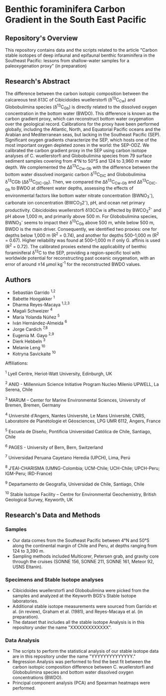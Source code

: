 # Benthic foraminifera Carbon Gradient in the South East Pacific

## Repository's Overview

This repository contains data and the scripts related to the article "Carbon stable isotopes of deep infaunal and epifaunal benthic foraminifera in the Southeast Pacific: lessons from shallow-water samples for a paleoxygenation proxy" (in preparation)

## Research's Abstract

The difference between the carbon isotopic composition between the calcareous test δ13C of Cibicidoides wuellerstorfi (δ<sup>13</sup>C<sub>Cw</sub>) and Globobulimina species (δ<sup>13</sup>C<sub>Gb</sub>) is directly related to the dissolved oxygen concentration in the bottom water (BWDO). This difference is known as the carbon gradient proxy, which can reconstruct bottom water oxygenation over the geological record. Calibrations for the proxy have been performed globally, including the Atlantic, North, and Equatorial Pacific oceans and the Arabian and Mediterranean seas, but lacking in the Southeast Pacific (SEP). Significant oxygen gradients characterize the SEP, which hosts one of the most important oxygen depleted zones in the world: the SEP-ODZ. We calibrated the carbon gradient proxy in the SEP using carbon isotope analyses of C. wuellerstorfi and Globobulimina species from 79 surface sediment samples covering from 4°N to 50°S and 124 to 3,960 m water depth. We complemented the Δδ<sup>13</sup>C<sub>Cw-Gb</sub> with the difference between the bottom water dissolved inorganic carbon δ<sup>13</sup>C<sub>DIC</sub> and Globobulimina δ<sup>13</sup>CGb (Δδ<sup>13</sup>C<sub>DIC-Gb</sub>). Then, we compared the Δδ<sup>13</sup>C<sub>Cw-Gb</sub> and Δδ<sup>13</sup>C<sub>DIC-Gb</sub> to BWDO at different water depths, assessing the effects of environmental factors like bottom water nitrate concentration (BWNO<sub>3</sub><sup>-</sup>), carbonate ion concentration (BWCO<sub>3</sub>2<sup>-</sup>), pH, and ocean net primary productivity. Cibicidoides wuellerstorfi δ13CCw is affected by BWCO<sub>3</sub><sup>2-</sup> and pH above 1,000 m, and primarily above 500 m. For Globobulimina species, BWNO<sub>3</sub><sup>-</sup> seems to impact their δ<sup>13</sup>C<sub>Gb</sub> above 500 m, while below 500 m, BWDO is the main driver. Consequently, we identified two proxies: one for depths below 1,000 m (R<sup>2</sup> = 0.74), and another for depths 500–1,000 m (R<sup>2</sup> = 0.67). Higher reliability was found at 500–1,000 m if only G. affinis is used (R<sup>2</sup> = 0.72). The calibrated proxies extend the applicability of benthic foraminiferal δ<sup>13</sup>C to the SEP, providing a region-specific tool with worldwide potential for reconstructing past oceanic oxygenation, with an error of around ±14 µmol kg<sup>-1</sup> for the reconstructed BWDO values.

## Authors

- Sebastián Garrido <sup>1,2</sup>
- Babette Hoogakker <sup>1</sup>
- Dharma Reyes-Macaya <sup>1,2,3</sup>
- Magali Schweizer <sup>4</sup>
- María Yolanda Núñez <sup>5</sup>
- Iván Hernández-Almeida <sup>6</sup>
- Jorge Cardich <sup>7,8</sup>
- Eugenia M. Gayo <sup>2,9</sup>
- Dierk Hebbeln <sup>3</sup>
- Melanie Leng <sup>10</sup>
- Kotryna Savickaite <sup>10</sup>

Affiliations:

<sup>1</sup> Lyell Centre, Heriot-Watt University, Edinburgh, UK

<sup>2</sup> ANID - Millennium Science Initiative Program Nucleo Milenio UPWELL, La Serena, Chile

<sup>3</sup> MARUM – Center for Marine Environmental Sciences, University of Bremen, Bremen, Germany

<sup>4</sup> Université d'Angers, Nantes Université, Le Mans Université, CNRS, Laboratoire de Planétologie et Géosciences, LPG UMR 6112, Angers, France 

<sup>5</sup> Escuela de Diseño, Pontificia Universidad Católica de Chile, Santiago, Chile

<sup>6</sup> PAGES - University of Bern, Bern, Switzerland

<sup>7</sup> Universidad Peruana Cayetano Heredia (UPCH), Lima, Perú

<sup>8</sup> J’EAI-CHARISMA (UMNG-Colombia; UCM-Chile; UCH-Chile; UPCH-Peru; IGM-Peru; IRD-France)

<sup>9</sup> Departamento de Geografía, Universidad de Chile, Santiago, Chile

<sup>10</sup> Stable Isotope Facility – Centre for Environmental Geochemistry, British Geological Survey, Keyworth, UK


## Research's Data and Methods

### Samples
- Our data comes from the Southeast Pacific between 4°N and 50°S along the continental margin of Chile and Peru, at depths ranging from 124 to 3,390 m. 
- Sampling methods included Multicorer,  Petersen grab, and gravity core through the cruises (SONNE 156, SONNE 211, SONNE 161, Meteor 92, USNS Eltanin).

### Specimens and Stable Isotope analyses
- Cibicidoides wuellerstorfi and Globobulimina were picked from the samples and analyzed at the Keyworth BGS's Stable Isotope laboratories.
- Additional stable isotope measurements were sourced from Garrido et al. (in review), Graham et al. (1981), and Reyes-Macaya et al. (in preparation).
- The dataset that includes all the stable isotope Analysis is in this repository under the name "XXXXXXXXXXXXX".

### Data Analysis
- The scripts to perform the statistical analysis of our stable isotope data are in this repository under the name "YYYYYYYYYYYYYY."
- Regression Analysis was performed to find the best fit between the carbon isotopic composition difference between C. wuellerstorfi and Globobulimina species and bottom water dissolved oxygen concentrations (BWDO).
- Principal component analysis (PCA) and Spearman heatmaps were performed.  
